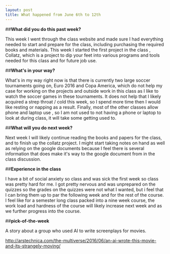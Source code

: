 ```yaml
---
layout: post
title: What happened from June 6th to 12th
---
```


##**What did you do this past week?**

  This week I went through the class website and made sure I had everything needed to start and prepare for the class, including purchasing the required books and materials. This week I started the first project in the class , Collatz, which is a project to dip your feet into various programs and tools needed for this class and for future job use.
  
##**What's in your way?**

  What's in my way right now is that there is currently two large soccer tournaments going on, Euro 2016 and Copa America, which do not help my case for working on the projects and outside work in this class as I like to watch the soccer games in these tournaments. It does not help that I likely acquired a strep throat / cold this week, so I spend more time then I would like resting or napping as a result. Finally, most of the other classes allow phone and laptop use , so I am not used to not having a phone or laptop to look at during class, it will take some getting used to.

##**What will you do next week?**

  Next week I will likely continue reading the books and papers for the class, and to finish up the collatz project. I might start taking notes on hand as well as relying on the google documents because I feel there is several information that does make it's way to the google document from in the class discussion.
  
##**Experience in the class**

  I have a bit of social anxiety so class and was sick the first week so class was pretty hard for me. I got pretty nervous and was unprepared on the quizzes so the grades on the quizzes were not what I wanted, but i feel that I can bring them up to par the following week and for the rest of the course. I feel like for a semester long class packed into a nine week course, the work load and hardness of the course will likely increase next week and as we further progress into the course.
  
##**pick-of-the-week**
 
A story about a group who used AI to write screenplays for movies.

http://arstechnica.com/the-multiverse/2016/06/an-ai-wrote-this-movie-and-its-strangely-moving/
 

